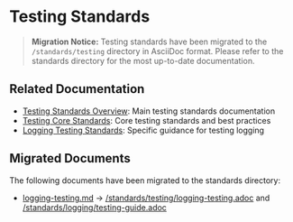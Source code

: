 # Testing Standards

> **Migration Notice:** Testing standards have been migrated to the `/standards/testing` directory in AsciiDoc format. Please refer to the standards directory for the most up-to-date documentation.

## Related Documentation

- [Testing Standards Overview](/standards/testing/README.adoc): Main testing standards documentation
- [Testing Core Standards](/standards/testing/core-standards.adoc): Core testing standards and best practices
- [Logging Testing Standards](/standards/testing/logging-testing.adoc): Specific guidance for testing logging

## Migrated Documents

The following documents have been migrated to the standards directory:

- [logging-testing.md](logging-testing.md) → [/standards/testing/logging-testing.adoc](/standards/testing/logging-testing.adoc) and [/standards/logging/testing-guide.adoc](/standards/logging/testing-guide.adoc)

